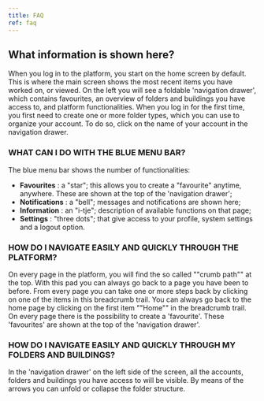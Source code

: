 ```yaml
---
title: FAQ
ref: faq
---
```


## What information is shown here?
When you log in to the platform, you start on the home screen by default. This is where the main screen shows the most recent items you have worked on, or viewed. On the left you will see a foldable 'navigation drawer', which contains favourites, an overview of folders and buildings you have access to, and platform functionalities. When you log in for the first time, you first need to create one or more folder types, which you can use to organize your account. To do so, click on the name of your account in the navigation drawer.

### WHAT CAN I DO WITH THE BLUE MENU BAR?
The blue menu bar shows the number of functionalities:
- **Favourites** : a "star"; this allows you to create a "favourite" anytime, anywhere. These are shown at the top of the 'navigation drawer';
- **Notifications** : a "bell"; messages and notifications are shown here;
- **Information** : an "i-tje"; description of available functions on that page;
- **Settings** : "three dots"; that give access to your profile, system settings and a logout option.


### HOW DO I NAVIGATE EASILY AND QUICKLY THROUGH THE PLATFORM?
On every page in the platform, you will find the so called ""crumb path"" at the top. With this pad you can always go back to a page you have been to before. From every page you can take one or more steps back by clicking on one of the items in this breadcrumb trail. You can always go back to the home page by clicking on the first item ""Home"" in the breadcrumb trail. On every page there is the possibility to create a 'favourite'. These 'favourites' are shown at the top of the 'navigation drawer'.


### HOW DO I NAVIGATE EASILY AND QUICKLY THROUGH MY FOLDERS AND BUILDINGS?
In the 'navigation drawer' on the left side of the screen, all the accounts, folders and buildings you have access to will be visible. By means of the arrows you can unfold or collapse the folder structure.
